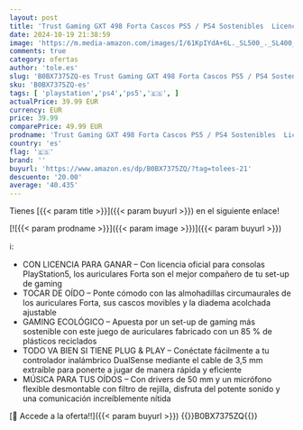 ```yaml
---
layout: post
title: 'Trust Gaming GXT 498 Forta Cascos PS5 / PS4 Sostenibles  Licencia Oficial para Playstation 5  Drivers de 50 mm  Diadema Regulable  Micrófono Extraíble  Auriculares Gaming  Cable de 1.2 m  Negro'
date: 2024-10-19 21:38:59
image: 'https://m.media-amazon.com/images/I/61KpIYdA+6L._SL500_._SL400_.jpg'
comments: true
category: ofertas
author: 'tole.es'
slug: 'B0BX7375ZQ-es Trust Gaming GXT 498 Forta Cascos PS5 / PS4 Sostenibles...'
sku: 'B0BX7375ZQ-es'
tags: [ 'playstation','ps4','ps5','🇪🇸', ]
actualPrice: 39.99 EUR
currency: EUR
price: 39.99
comparePrice: 49.99 EUR
prodname: 'Trust Gaming GXT 498 Forta Cascos PS5 / PS4 Sostenibles  Licencia Oficial para Playstation 5  Drivers de 50 mm  Diadema Regulable  Micrófono Extraíble  Auriculares Gaming  Cable de 1.2 m  Negro'
country: 'es'
flag: '🇪🇸'
brand: ''
buyurl: 'https://www.amazon.es/dp/B0BX7375ZQ/?tag=tolees-21'
descuento: '20.00'
average: '40.435'
---
```


Tienes [{{< param title >}}]({{< param buyurl >}}) en el siguiente enlace!

[![{{< param prodname >}}]({{< param image >}})]({{< param buyurl >}})

ℹ️:

- CON LICENCIA PARA GANAR – Con licencia oficial para consolas PlayStation5, los auriculares Forta son el mejor compañero de tu set-up de gaming
- TOCAR DE OÍDO – Ponte cómodo con las almohadillas circumaurales de los auriculares Forta, sus cascos movibles y la diadema acolchada ajustable
- GAMING ECOLÓGICO – Apuesta por un set-up de gaming más sostenible con este juego de auriculares fabricado con un 85 % de plásticos reciclados
- TODO VA BIEN SI TIENE PLUG & PLAY – Conéctate fácilmente a tu controlador inalámbrico DualSense mediante el cable de 3,5 mm extraíble para ponerte a jugar de manera rápida y eficiente
- MÚSICA PARA TUS OÍDOS – Con drivers de 50 mm y un micrófono flexible desmontable con filtro de rejilla, disfruta del potente sonido y una comunicación increíblemente nítida

[🛒 Accede a la oferta!!]({{< param buyurl >}})
{{<world>}}B0BX7375ZQ{{</world>}}
